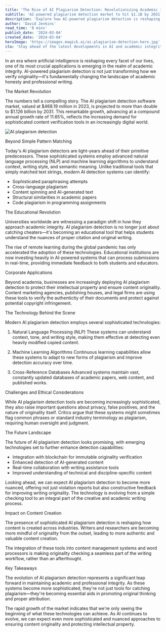 ```yaml
---
title: 'The Rise of AI Plagiarism Detection: Revolutionizing Academic Integrity in the Digital Age'
subtitle: 'AI-powered plagiarism detection market to hit $1.1B by 2031, transforming academic integrity'
description: 'Explore how AI-powered plagiarism detection is reshaping the landscape of academic and professional integrity from enhancing content verification to protecting intellectual property. With advanced NLP and machine learning, discover the transformative impact on educational institutions and businesses.'
author: 'David Jenkins'
read_time: '8 mins'
publish_date: '2024-03-04'
created_date: '2024-03-04'
heroImage: 'https://images.magick.ai/ai-plagiarism-detection-hero.jpg'
cta: 'Stay ahead of the latest developments in AI and academic integrity. Follow us on LinkedIn for expert insights and updates on the evolving landscape of plagiarism detection technology.'
---
```


In an era where artificial intelligence is reshaping every facet of our lives, one of its most crucial applications is emerging in the realm of academic integrity. AI-powered plagiarism detection is not just transforming how we verify originality—it's fundamentally changing the landscape of academic honesty and professional writing.

The Market Revolution

The numbers tell a compelling story. The AI plagiarism detection software market, valued at $468.19 million in 2023, is projected to more than double to $1.126 billion by 2031. This remarkable growth, advancing at a compound annual growth rate of 11.65%, reflects the increasing demand for sophisticated content verification tools in an increasingly digital world.

![AI plagiarism detection](https://example.com/generated_image.jpg)

Beyond Simple Pattern Matching

Today's AI plagiarism detectors are light-years ahead of their primitive predecessors. These sophisticated systems employ advanced natural language processing (NLP) and machine learning algorithms to understand context, writing style, and semantic meaning. Unlike traditional tools that simply matched text strings, modern AI detection systems can identify:

- Sophisticated paraphrasing attempts
- Cross-language plagiarism
- Content spinning and AI-generated text
- Structural similarities in academic papers
- Code plagiarism in programming assignments

The Educational Revolution

Universities worldwide are witnessing a paradigm shift in how they approach academic integrity. AI plagiarism detection is no longer just about catching cheaters—it's becoming an educational tool that helps students understand the nuances of proper citation and original writing.

The rise of remote learning during the global pandemic has only accelerated the adoption of these technologies. Educational institutions are now investing heavily in AI-powered systems that can process submissions in real-time, providing immediate feedback to both students and educators.

Corporate Applications

Beyond academia, businesses are increasingly deploying AI plagiarism detection to protect their intellectual property and ensure content originality. Content marketing agencies, publishing houses, and legal firms are using these tools to verify the authenticity of their documents and protect against potential copyright infringement.

The Technology Behind the Scene

Modern AI plagiarism detection employs several sophisticated technologies:

1. Natural Language Processing (NLP)
   These systems can understand context, tone, and writing style, making them effective at detecting even heavily modified copied content.

2. Machine Learning Algorithms
   Continuous learning capabilities allow these systems to adapt to new forms of plagiarism and improve detection accuracy over time.

3. Cross-Reference Databases
   Advanced systems maintain vast, constantly updated databases of academic papers, web content, and published works.

Challenges and Ethical Considerations

While AI plagiarism detection tools are becoming increasingly sophisticated, they also raise important questions about privacy, false positives, and the nature of originality itself. Critics argue that these systems might sometimes flag common phrases or standard industry terminology as plagiarism, requiring human oversight and judgment.

The Future Landscape

The future of AI plagiarism detection looks promising, with emerging technologies set to further enhance detection capabilities:

- Integration with blockchain for immutable originality verification
- Enhanced detection of AI-generated content
- Real-time collaboration with writing assistance tools
- Improved understanding of technical and discipline-specific content

Looking ahead, we can expect AI plagiarism detection to become more nuanced, offering not just violation reports but also constructive feedback for improving writing originality. The technology is evolving from a simple checking tool to an integral part of the creative and academic writing process.

Impact on Content Creation

The presence of sophisticated AI plagiarism detection is reshaping how content is created across industries. Writers and researchers are becoming more mindful of originality from the outset, leading to more authentic and valuable content creation.

The integration of these tools into content management systems and word processors is making originality checking a seamless part of the writing workflow, rather than an afterthought.

Key Takeaways

The evolution of AI plagiarism detection represents a significant leap forward in maintaining academic and professional integrity. As these systems become more sophisticated, they're not just tools for catching plagiarism—they're becoming essential aids in promoting original thinking and proper attribution.

The rapid growth of the market indicates that we're only seeing the beginning of what these technologies can achieve. As AI continues to evolve, we can expect even more sophisticated and nuanced approaches to ensuring content originality and protecting intellectual property.